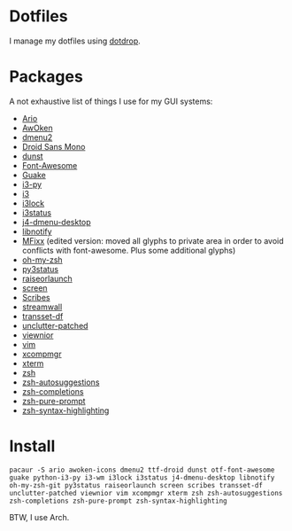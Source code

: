 # Dotfiles
I manage my dotfiles using [dotdrop](https://github.com/deadc0de6/dotdrop).

# Packages
A not exhaustive list of things I use for my GUI systems:
 - [Ario](http://ario-player.sourceforge.net/)
 - [AwOken](https://alecive.deviantart.com/art/AwOken-163570862)
 - [dmenu2](https://bitbucket.org/melek/dmenu2)
 - [Droid Sans Mono](http://www.droidfonts.com/)
 - [dunst](https://github.com/dunst-project/dunst)
 - [Font-Awesome](https://github.com/FortAwesome/Font-Awesome)
 - [Guake](https://github.com/Guake/guake)
 - [i3-py](https://github.com/ziberna/i3-py)
 - [i3](https://github.com/i3/i3)
 - [i3lock](https://github.com/i3/i3lock)
 - [i3status](https://github.com/i3/i3status)
 - [j4-dmenu-desktop](https://github.com/enkore/j4-dmenu-desktop)
 - [libnotify](https://developer.gnome.org/libnotify/)
 - [MFixx](https://github.com/file-icons/MFixx) (edited version: moved all glyphs to private area in order to avoid conflicts with font-awesome. Plus some additional glyphs)
 - [oh-my-zsh](https://github.com/robbyrussell/oh-my-zsh)
 - [py3status](https://github.com/ultrabug/py3status)
 - [raiseorlaunch](https://github.com/open-dynaMIX/raiseorlaunch)
 - [screen](https://www.gnu.org/software/screen/)
 - [Scribes](http://scribes.sourceforge.net/)
 - [streamwall](https://github.com/open-dynaMIX/streamwall)
 - [transset-df](http://forchheimer.se/transset-df/)
 - [unclutter-patched](https://aur.archlinux.org/packages/unclutter-patched/)
 - [viewnior](https://siyanpanayotov.com/project/viewnior/)
 - [vim](http://www.vim.org/)
 - [xcompmgr](https://cgit.freedesktop.org/xorg/app/xcompmgr/)
 - [xterm](https://invisible-island.net/xterm/xterm.html)
 - [zsh](https://www.zsh.org/)
 - [zsh-autosuggestions](https://github.com/zsh-users/zsh-autosuggestions)
 - [zsh-completions](https://github.com/zsh-users/zsh-completions)
 - [zsh-pure-prompt](https://github.com/sindresorhus/pure)
 - [zsh-syntax-highlighting](https://github.com/zsh-users/zsh-syntax-highlighting)

# Install

``` shell
pacaur -S ario awoken-icons dmenu2 ttf-droid dunst otf-font-awesome guake python-i3-py i3-wm i3lock i3status j4-dmenu-desktop libnotify oh-my-zsh-git py3status raiseorlaunch screen scribes transset-df unclutter-patched viewnior vim xcompmgr xterm zsh zsh-autosuggestions zsh-completions zsh-pure-prompt zsh-syntax-highlighting
```

BTW, I use Arch.
